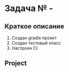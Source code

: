 # Задача № - 

## Краткое описание

1. Cоздан gradle проект
2. Создан тестовый класс
3. Настроен CI

## Project 
